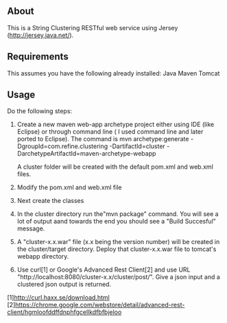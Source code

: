About
-----
This is a String Clustering RESTful web service using Jersey (http://jersey.java.net/).

Requirements
------------
This assumes you have the following already installed:
Java
Maven
Tomcat

Usage
-----
Do the following steps:
1. Create a new maven web-app archetype project either using IDE (like Eclipse) or through command line ( I used command line and later ported to Eclipse). The command is
	mvn archetype:generate -DgroupId=com.refine.clustering -DartifactId=cluster -DarchetypeArtifactId=maven-archetype-webapp

   A cluster folder will be created with the default pom.xml and web.xml files.

2. Modify the pom.xml  and web.xml file

3. Next create the classes
 
4. In the cluster directory run the"mvn package" command.  You will see a lot of output aand towards the end you should see a "Build Succesful" message.

5. A "cluster-x.x.war" file (x.x being the version number) will be created in the cluster/target directory.  Deploy that cluster-x.x.war file to tomcat's webapp directory.

6. Use curl[1] or Google's Advanced Rest Client[2] and use URL "http://localhost:8080/cluster-x.x/cluster/post/". Give a json input and a clustered json output is returned. 

[1]http://curl.haxx.se/download.html
[2]https://chrome.google.com/webstore/detail/advanced-rest-client/hgmloofddffdnphfgcellkdfbfbjeloo 